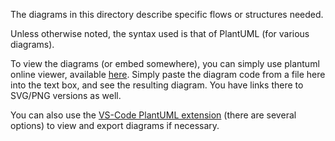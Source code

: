 

The diagrams in this directory describe specific flows or structures needed.

Unless otherwise noted, the syntax used is that of PlantUML (for various diagrams).

To view the diagrams (or embed somewhere), you can simply use plantuml online viewer, available
[here](http://www.plantuml.com/plantuml/uml/SyfFKj2rKt3CoKnELR1Io4ZDoSa70000).
Simply paste the diagram code from a file here into the text box, and see the resulting diagram.
You have links there to SVG/PNG versions as well.


You can also use the [VS-Code PlantUML extension](https://marketplace.visualstudio.com/items?itemName=jebbs.plantuml) (there are several options) to view and export diagrams if necessary.
